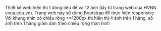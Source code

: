 Thiết kế web hiển thị 1 dòng tiêu đề và 12 ảnh (lấy từ trang web của HVNN vnua.edu.vn). Trang web này sử dụng Bootstrap để thực hiện responsive. Với khung nhìn có chiều rộng >=1200px thì hiển thị 4 ảnh trên 1 hàng, số ảnh trên 1 hàng giảm dần theo chiều rộng màn hình